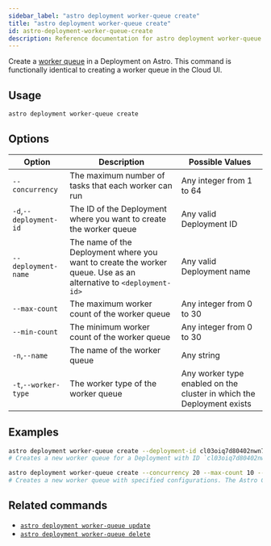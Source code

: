 ```yaml
---
sidebar_label: "astro deployment worker-queue create"
title: "astro deployment worker-queue create"
id: astro-deployment-worker-queue-create
description: Reference documentation for astro deployment worker-queue create.
---
```


Create a [worker queue](configure-worker-queues.md) in a Deployment on Astro. This command is functionally identical to creating a worker queue in the Cloud UI.

## Usage

```sh
astro deployment worker-queue create
```

## Options

| Option                         | Description                                                                            | Possible Values                                                                |
| ------------------------------ | -------------------------------------------------------------------------------------- | ------------------------------------------------------------------------------ |
| `--concurrency`           |     The maximum number of tasks that each worker can run                          | Any integer from 1 to 64 |
| `-d`,`--deployment-id`           |      The ID of the Deployment where you want to create the worker queue                           | Any valid Deployment ID |
| `--deployment-name` | The name of the Deployment where you want to create the worker queue. Use as an alternative to `<deployment-id>` | Any valid Deployment name                                            |
| `--max-count`                  |        The maximum worker count of the worker queue                                                          | Any integer from 0 to 30       |
| `--min-count`                  |        The minimum worker count of the worker queue                                                          | Any integer from 0 to 30       |
| `-n`,`--name`    | The name of the worker queue     |Any string |
| `-t`,`--worker-type`          | The worker type of the worker queue          | Any worker type enabled on the cluster in which the Deployment exists |


## Examples 

```sh
astro deployment worker-queue create --deployment-id cl03oiq7d80402nwn7fsl3dmv
# Creates a new worker queue for a Deployment with ID `cl03oiq7d80402nwn7fsl3dmv`. The Astro CLI prompts you for configuration information.

astro deployment worker-queue create --concurrency 20 --max-count 10 --min-count 2 --name "My worker queue" --worker-type "m5d.8xlarge"
# Creates a new worker queue with specified configurations. The Astro CLI prompts you for Deployment information.
```

## Related commands 

- [`astro deployment worker-queue update`](cli/astro-deployment-worker-queue-update.md)
- [`astro deployment worker-queue delete`](cli/astro-deployment-worker-queue-delete.md)